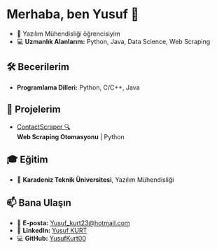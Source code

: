 # Merhaba, ben Yusuf 👋

- 🔭 Yazılım Mühendisliği öğrencisiyim  
- 💻 **Uzmanlık Alanlarım:** Python, Java, Data Science, Web Scraping  

## 🛠 Becerilerim
- **Programlama Dilleri:** Python, C/C++, Java

## 🌟 Projelerim
- [ContactScraper 🔍](https://github.com/YusufKurt00/ContactScraper)  
  **Web Scraping Otomasyonu** | Python  

## 🎓 Eğitim
- 🏫 **Karadeniz Teknik Üniversitesi**, Yazılım Mühendisliği  

## 📫 Bana Ulaşın
- 📧 **E-posta:** [Yusuf_kurt23@hotmail.com](mailto:Yusuf_kurt23@hotmail.com)  
- 💼 **LinkedIn:** [Yusuf KURT](https://www.linkedin.com/in/yusufkurt000/)  
- 💻 **GitHub:** [YusufKurt00](https://github.com/YusufKurt00)
